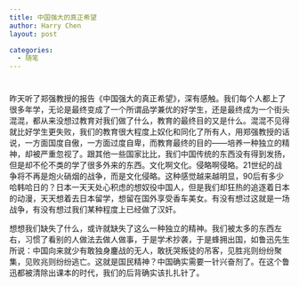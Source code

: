 ```yaml
---
title: 中国强大的真正希望
author: Harry Chen
layout: post

categories:
  - 随笔
---
```

# 

昨天听了郑强教授的报告《中国强大的真正希望》，深有感触。我们每个人都上了很多年学，无论是最终变成了一个所谓品学兼优的好学生，还是最终成为一个街头混混，都从来没想过教育对我们做了什么，教育的最终目的又是什么。混混不见得就比好学生更失败，我们的教育很大程度上奴化和同化了所有人，用郑强教授的话说，一方面国度自傲，一方面过度自卑，而教育最终的目的——培养一种独立的精神，却被严重忽视了。跟其他一些国家比比，我们中国传统的东西没有得到发扬，但是却不伦不类的学了很多外来的东西。文化啊文化。侵略啊侵略。21世纪的战争将不再是炮火硝烟的战争，而是文化侵略。这种感觉越来越明显，90后有多少哈韩哈日的？日本一天天处心积虑的想奴役中国人，但是我们却狂热的追逐着日本的动漫，天天想着去日本留学，想留在国外享受香车美女。有没有想过这就是一场战争，有没有想过我们某种程度上已经做了汉奸。

想想我们缺失了什么，或许就缺失了这么一种独立的精神。我们被太多的东西左右，习惯了看别的人做法去做人做事，于是学术抄袭，于是蜂拥出国，如鲁迅先生所说：中国向来就少有敢独身鏖战的无人，敢抚哭叛徒的吊客，见胜兆则纷纷聚集，见败兆则纷纷逃亡。这就是国民精神？中国确实需要一针兴奋剂了。在这个鲁迅都被清除出课本的时代，我们的后背确实该扎扎针了。
